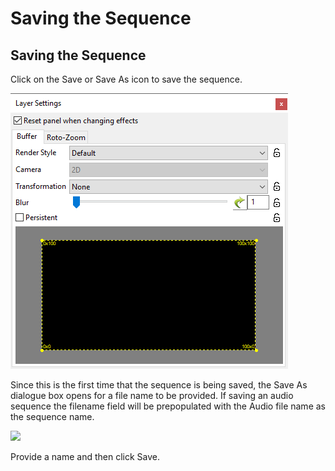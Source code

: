 # Saving the Sequence

## Saving the Sequence

Click on the Save or Save As icon to save the sequence.

![](../../.gitbook/assets/image%20%28310%29.png)

Since this is the first time that the sequence is being saved, the Save As dialogue box opens for a file name to be provided. If saving an audio sequence the filename field will be prepopulated with the Audio file name as the sequence name.

![](https://lh6.googleusercontent.com/lNspFOBnuLjAY4q1AD15bHG6V19PMo3_AqvtBgpYe4746Wco5OS-WYqlB0Z373yV8Dgr52-Jxfhz1veCAXL8dsJMYZ94jgn_CKRIFj6RVF4t4Ry1D_iJ3KdoJW5TigA8LqVDpHiy)

Provide a name and then click Save.

